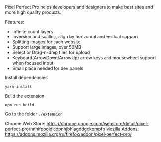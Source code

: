 
Pixel Perfect Pro helps developers and designers 
to make best sites and more high quality products.

Features:
* Infinite count layers
* Inversion and scaling, align by horizontal and vertical support
* Splitting images for each website
* Support large images, over 50MB
* Select or Drag-n-drop files for upload
* Keyboard(ArrowDown/ArrowUp) arrow keys and mousewheel support when focused input
* Small place needed for dev panels

Install dependencies
```
yarn install
```

Build the extension
```
npm run build
```
 Go to the folder `./extension`
 
 
 
 Chrome Web Store: https://chrome.google.com/webstore/detail/pixel-perfect-pro/nnhifpoojdlddpnhjbhiagddgckpmpfb
Mozilla Addons: https://addons.mozilla.org/ru/firefox/addon/pixel-perfect-pro/
